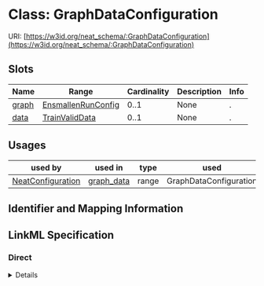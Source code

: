 # Class: GraphDataConfiguration




URI: [https://w3id.org/neat_schema/:GraphDataConfiguration](https://w3id.org/neat_schema/:GraphDataConfiguration)



<!-- no inheritance hierarchy -->



## Slots

| Name | Range | Cardinality | Description  | Info |
| ---  | --- | --- | --- | --- |
| [graph](graph.md) | [EnsmallenRunConfig](EnsmallenRunConfig.md) | 0..1 | None  | . |
| [data](data.md) | [TrainValidData](TrainValidData.md) | 0..1 | None  | . |


## Usages


| used by | used in | type | used |
| ---  | --- | --- | --- |
| [NeatConfiguration](NeatConfiguration.md) | [graph_data](graph_data.md) | range | GraphDataConfiguration |



## Identifier and Mapping Information









## LinkML Specification

<!-- TODO: investigate https://stackoverflow.com/questions/37606292/how-to-create-tabbed-code-blocks-in-mkdocs-or-sphinx -->

### Direct

<details>
```yaml
name: GraphDataConfiguration
from_schema: https://w3id.org/neat_schema
attributes:
  graph:
    name: graph
    from_schema: https://w3id.org/neat_schema
    range: EnsmallenRunConfig
  data:
    name: data
    from_schema: https://w3id.org/neat_schema
    range: TrainValidData

```
</details>

### Induced

<details>
```yaml
name: GraphDataConfiguration
from_schema: https://w3id.org/neat_schema
attributes:
  graph:
    name: graph
    from_schema: https://w3id.org/neat_schema
    alias: graph
    owner: GraphDataConfiguration
    range: EnsmallenRunConfig
  data:
    name: data
    from_schema: https://w3id.org/neat_schema
    alias: data
    owner: GraphDataConfiguration
    range: TrainValidData

```
</details>